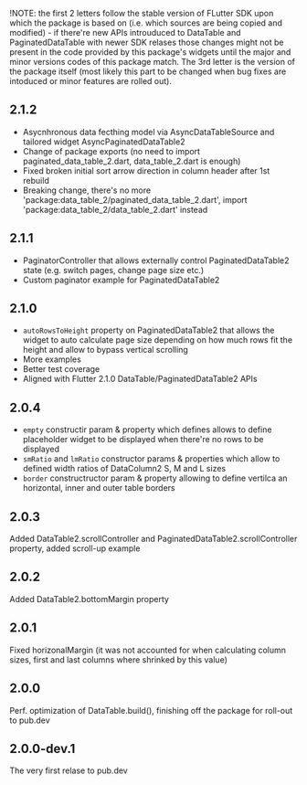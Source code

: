!NOTE: the first 2 letters follow the stable version of FLutter SDK upon which the package is based on (i.e. which sources are being copied and modified) - if there're new APIs introuduced to DataTable and PaginatedDataTable with newer SDK relases those changes might not be present in the code provided by this package's widgets until the major and minor versions codes of this package match. The 3rd letter is the version of the package itself (most likely this part to be changed when bug fixes are intoduced or minor features are rolled out).  

## 2.1.2
- Asycnhronous data fecthing model via AsyncDataTableSource and tailored widget AsyncPaginatedDataTable2
- Change of package exports (no need to import paginated_data_table_2.dart, data_table_2.dart is enough)
- Fixed broken initial sort arrow direction in column header after 1st rebuild
- Breaking change, there's no more 'package:data_table_2/paginated_data_table_2.dart', import 'package:data_table_2/data_table_2.dart' instead

## 2.1.1
- PaginatorController that allows externally control PaginatedDataTable2 state (e.g. switch pages, change page size etc.)
- Custom paginator example for PaginatedDataTable2

## 2.1.0
- `autoRowsToHeight` property on PaginatedDataTable2 that allows the widget to auto calculate page size depending on how much rows fit the height and allow to bypass vertical scrolling
- More examples
- Better test coverage
- Aligned with Flutter 2.1.0 DataTable/PaginatedDataTable2 APIs

## 2.0.4
- `empty` constructir param & property which defines allows to define placeholder widget to be displayed when there're no rows to be displayed
- `smRatio` and `lmRatio` constructor params & properties which allow to defined width ratios of DataColumn2 S, M and L 
sizes
- `border` constructructor param & property allowing to define vertilca an horizontal, inner and outer table borders

## 2.0.3

Added DataTable2.scrollController and PaginatedDataTable2.scrollController property, added scroll-up example

## 2.0.2

Added DataTable2.bottomMargin property

## 2.0.1

Fixed horizonalMargin (it was not accounted for when calculating column sizes, first and last columns where shrinked by this value)

## 2.0.0

Perf. optimization of DataTable.build(), finishing off the package for roll-out to pub.dev

## 2.0.0-dev.1

The very first relase to pub.dev
